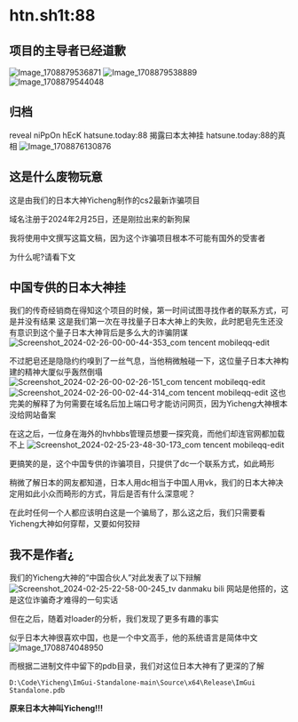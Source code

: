 # htn.sh1t:88
## 项目的主导者已经道歉
![Image_1708879536871](https://github.com/M3351AN/htn.sh1t/assets/65479796/4f23e6e1-25e9-4b0c-b4f5-8c4c8e180839)
![Image_1708879538889](https://github.com/M3351AN/htn.sh1t/assets/65479796/e6c3807d-d95b-475c-a63c-4d15c0c307fa)
![Image_1708879544048](https://github.com/M3351AN/htn.sh1t/assets/65479796/6d5baf52-5bc2-4ce6-a3cb-1beca8309439)

## 归档
reveal niPpOn hEcK hatsune.today:88
揭露曰本太神挂 hatsune.today:88的真相
![Image_1708876130876](https://github.com/M3351AN/hsn.sh1t/assets/65479796/3702020f-2477-430d-a45f-2813228962c2)

## 这是什么废物玩意
这是由我们的日本大神Yicheng制作的cs2最新诈骗项目

域名注册于2024年2月25日，还是刚拉出来的新狗屎

我将使用中文撰写这篇文稿，因为这个诈骗项目根本不可能有国外的受害者

为什么呢?请看下文

## 中国专供的日本大神挂
我们的传奇经销商在得知这个项目的时候，第一时间试图寻找作者的联系方式，可是并没有结果
这是我们第一次在寻找量子日本大神上的失败，此时肥皂先生还没有意识到这个量子日本大神背后是多么大的诈骗阴谋
![Screenshot_2024-02-26-00-00-44-353_com tencent mobileqq-edit](https://github.com/M3351AN/hsn.sh1t/assets/65479796/ef15449c-1cd3-4ee9-9f12-b65a4211caae)

不过肥皂还是隐隐约约嗅到了一丝气息，当他稍微触碰一下，这位量子日本大神构建的精神大厦似乎轰然倒塌
![Screenshot_2024-02-26-00-02-26-151_com tencent mobileqq-edit](https://github.com/M3351AN/hsn.sh1t/assets/65479796/57ccc12d-1ce1-4244-9226-977cfe37d497)
![Screenshot_2024-02-26-00-02-44-314_com tencent mobileqq-edit](https://github.com/M3351AN/hsn.sh1t/assets/65479796/f2d1e79a-4b81-4e9d-9e18-7d4915046a93)
这也完美的解释了为何需要在域名后加上端口号才能访问网页，因为Yicheng大神根本没给网站备案

在这之后，一位身在海外的hvhbbs管理员想要一探究竟，而他们却连官网都加载不上
![Screenshot_2024-02-25-23-48-30-173_com tencent mobileqq-edit](https://github.com/M3351AN/hsn.sh1t/assets/65479796/89e142f5-5eb5-4509-8e11-88ec0c9d93c6)

更搞笑的是，这个中国专供的诈骗项目，只提供了dc一个联系方式，如此畸形

稍微了解日本的网友都知道，日本人用dc相当于中国人用vk，我们的日本大神决定用如此小众而畸形的方式，背后是否有什么深意呢？

在此时任何一个人都应该明白这是一个骗局了，那么这之后，我们只需要看Yicheng大神如何穿帮，又要如何狡辩

## 我不是作者¿

我们的Yicheng大神的“中国合伙人”对此发表了以下辩解
![Screenshot_2024-02-25-22-58-00-245_tv danmaku bili](https://github.com/M3351AN/htn.sh1t/assets/65479796/40ffd1d9-3157-431f-8e73-a752999fc0aa)
网站是他搭的，这是这位诈骗奇才难得的一句实话

但在之后，随着对loader的分析，我们发现了更多有趣的事实

似乎日本大神很喜欢中国，也是一个中文高手，他的系统语言是简体中文![Image_1708874048950](https://github.com/M3351AN/htn.sh1t/assets/65479796/cb8388f6-798a-4192-8a31-c89e3d2012ae)

而根据二进制文件中留下的pdb目录，我们对这位日本大神有了更深的了解

```
D:\Code\Yicheng\ImGui-Standalone-main\Source\x64\Release\ImGui Standalone.pdb
```

**原来日本大神叫Yicheng!!!**

